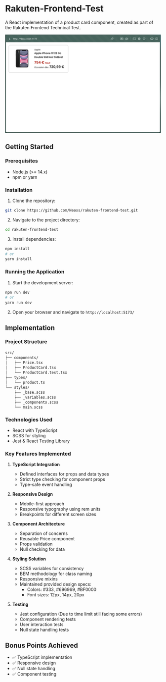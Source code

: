 # Rakuten-Frontend-Test

A React implementation of a product card component, created as part of the Rakuten Frontend Technical Test.

![Screenshot of the Application](src/assets/img/screenshot-product-card.png)

## Getting Started

### Prerequisites

- Node.js (>= 14.x)
- npm or yarn

### Installation

1. Clone the repository:

```bash
git clone https://github.com/Neoxs/rakuten-frontend-test.git
```

2. Navigate to the project directory:

```bash
cd rakuten-frontend-test
```

3. Install dependencies:

```bash
npm install
# or
yarn install
```

### Running the Application

1. Start the development server:

```bash
npm run dev
# or
yarn run dev
```

2. Open your browser and navigate to `http://localhost:5173/`

## Implementation

### Project Structure

```
src/
├── components/
│   ├── Price.tsx
│   ├── ProductCard.tsx
│   └── ProductCard.test.tsx
├── types/
│   └── product.ts
└── styles/
    ├── _base.scss
    ├── _variables.scss
    ├── _components.scss
    └── main.scss
```

### Technologies Used

- React with TypeScript
- SCSS for styling
- Jest & React Testing Library

### Key Features Implemented

1. **TypeScript Integration**

   - Defined interfaces for props and data types
   - Strict type checking for component props
   - Type-safe event handling

2. **Responsive Design**

   - Mobile-first approach
   - Responsive typography using rem units
   - Breakpoints for different screen sizes

3. **Component Architecture**

   - Separation of concerns
   - Reusable Price component
   - Props validation
   - Null checking for data

4. **Styling Solution**

   - SCSS variables for consistency
   - BEM methodology for class naming
   - Responsive mixins
   - Maintained provided design specs:
     - Colors: #333, #696969, #BF0000
     - Font sizes: 12px, 14px, 20px

5. **Testing**
   - Jest configuration (Due to time limit still facing some errors)
   - Component rendering tests
   - User interaction tests
   - Null state handling tests

## Bonus Points Achieved

- ✅ TypeScript implementation
- ✅ Responsive design
- ✅ Null state handling
- ✅ Component testing
